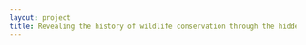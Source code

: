 ```yaml
--- 
layout: project 
title: Revealing the history of wildlife conservation through the hidden archives at the Wildlife Conservation Society (New York Zoological Society)
---
```



